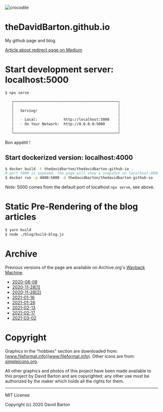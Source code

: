 ![crocodile](https://img.shields.io/badge/crocodiles_in_the_basement-%F0%9F%90%8A_yes-orange.svg)

# theDavidBarton.github.io

My github page and blog.

[Article about redirect page on Medium](https://medium.com/@theDavidBarton/custom-redirect-page-for-a-smooth-transition-between-idling-heroku-dynos-and-fully-functional-apps-8bc7c3346a6a)

# Start development server: localhost:5000

```bash
$ npx serve

   ┌────────────────────────────────────────────────┐
   │                                                │
   │   Serving!                                     │
   │                                                │
   │   - Local:            http://localhost:5000    │
   │   - On Your Network:  http://0.0.0.0:5000      │
   │                                                │
   └────────────────────────────────────────────────┘

```

Bon appétit !

## Start dockerized version: localhost:4000

```bash
$ docker build -t thedavidbarton/thedavidbarton-github-io .
# port 5000 is exposed, the page will show a snapshot on localhost:4000
$ docker run -p 4000:5000 -d thedavidbarton/thedavidbarton-github-io
```

_Note:_ 5000 comes from the default port of localhost `npx serve`, see above.

# Static Pre-Rendering of the blog articles

```bash
$ yarn build
$ node ./blog/build-blog.js
```

# Archive

Previous versions of the page are available on Archive.org's [Wayback Machine](https://web.archive.org/web/2020*/thedavidbarton.github.io).

- [2020-08-08](https://web.archive.org/web/20200808181832/thedavidbarton.github.io)
- [2020-11-28[1]](https://web.archive.org/web/20201128103456/thedavidbarton.github.io)
- [2020-11-28[2]](https://web.archive.org/web/20201128104110/thedavidbarton.github.io)
- [2021-01-16](https://web.archive.org/web/20210116164850/https://thedavidbarton.github.io/)
- [2021-01-26](https://web.archive.org/web/20210126212200/https://thedavidbarton.github.io/)
- [2021-02-13](https://web.archive.org/web/20210213135217/https://thedavidbarton.github.io/)
- [2021-02-17](https://web.archive.org/web/20210217111222/https://thedavidbarton.github.io/)
- [2021-03-02](https://web.archive.org/web/20210302171757/https://thedavidbarton.github.io/)

# Copyright

Graphics in the "hobbies" section are downloaded from: [www.fileformat.info](www.fileformat.info). Other icons are from: [simpleicons.org](https://simpleicons.org).

All other graphics and photos of this project have been made available to this project by David Barton and are copyrighted; any other use must be authorized by the maker which holds all the rights for them.

---

MIT License

Copyright (c) 2020 David Barton

